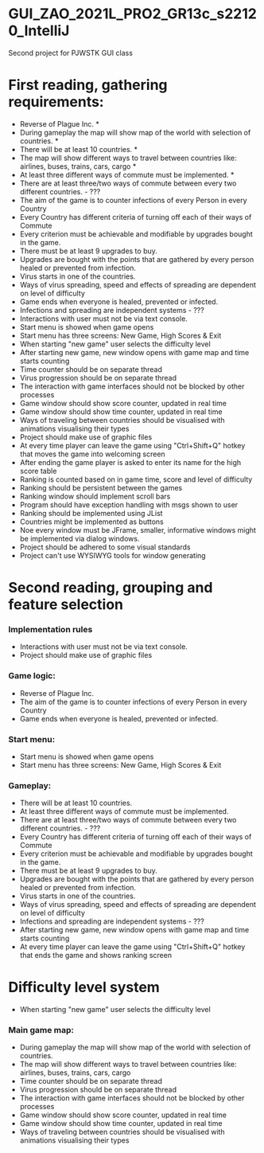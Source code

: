 # GUI_ZAO_2021L_PRO2_GR13c_s22120_IntelliJ
Second project for PJWSTK GUI class


# First reading, gathering requirements:
* Reverse of Plague Inc. *
* During gameplay the map will show map of the world with selection of countries. *
* There will be at least 10 countries. *
* The map will show different ways to travel between countries like: airlines, buses, trains, cars, cargo *
* At least three different ways of commute must be implemented. *
* There are at least three/two ways of commute between every two different countries. - ???
* The aim of the game is to counter infections of every Person in every Country
* Every Country has different criteria of turning off each of their ways of Commute
* Every criterion must be achievable and modifiable by upgrades bought in the game.
* There must be at least 9 upgrades to buy.
* Upgrades are bought with the points that are gathered by every person healed or prevented from infection.
* Virus starts in one of the countries.
* Ways of virus spreading, speed and effects of spreading are dependent on level of difficulty
* Game ends when everyone is healed, prevented or infected.
* Infections and spreading are independent systems - ???
* Interactions with user must not be via text console.
* Start menu is showed when game opens
* Start menu has three screens: New Game, High Scores & Exit
* When starting "new game" user selects the difficulty level
* After starting new game, new window opens with game map and time starts counting
* Time counter should be on separate thread
* Virus progression should be on separate thread
* The interaction with game interfaces should not be blocked by other processes
* Game window should show score counter, updated in real time
* Game window should show time counter, updated in real time
* Ways of traveling between countries should be visualised with animations visualising their types
* Project should make use of graphic files
* At every time player can leave the game using "Ctrl+Shift+Q" hotkey that moves the game into welcoming screen
* After ending the game player is asked to enter its name for the high score table
* Ranking is counted based on in game time, score and level of difficulty
* Ranking should be persistent between the games
* Ranking window should implement scroll bars
* Program should have exception handling with msgs shown to user
* Ranking should be implemented using JList
* Countries might be implemented as buttons
* Noe every window must be JFrame, smaller, informative windows might be implemented via dialog windows.
* Project should be adhered to some visual standards
* Project can't use WYSIWYG tools for window generating

# Second reading, grouping and feature selection
### Implementation rules
* Interactions with user must not be via text console.
* Project should make use of graphic files

### Game logic:
* Reverse of Plague Inc.
* The aim of the game is to counter infections of every Person in every Country
* Game ends when everyone is healed, prevented or infected.

### Start menu:
* Start menu is showed when game opens
* Start menu has three screens: New Game, High Scores & Exit

### Gameplay:
* There will be at least 10 countries.
* At least three different ways of commute must be implemented.
* There are at least three/two ways of commute between every two different countries. - ???
* Every Country has different criteria of turning off each of their ways of Commute
* Every criterion must be achievable and modifiable by upgrades bought in the game.
* There must be at least 9 upgrades to buy.
* Upgrades are bought with the points that are gathered by every person healed or prevented from infection.
* Virus starts in one of the countries.
* Ways of virus spreading, speed and effects of spreading are dependent on level of difficulty
* Infections and spreading are independent systems - ???
* After starting new game, new window opens with game map and time starts counting
* At every time player can leave the game using "Ctrl+Shift+Q" hotkey that ends the game and shows ranking screen

# Difficulty level system
* When starting "new game" user selects the difficulty level

### Main game map:
* During gameplay the map will show map of the world with selection of countries.
* The map will show different ways to travel between countries like: airlines, buses, trains, cars, cargo
* Time counter should be on separate thread
* Virus progression should be on separate thread
* The interaction with game interfaces should not be blocked by other processes
* Game window should show score counter, updated in real time
* Game window should show time counter, updated in real time
* Ways of traveling between countries should be visualised with animations visualising their types
